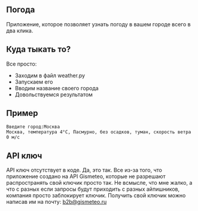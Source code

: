 ## Погода

Приложение, которое позволяет узнать погоду в вашем городе всего в два клика.

## Куда тыкать то?

Все просто: 
- Заходим в файл weather.py
- Запускаем его
- Вводим название своего города
- Довольствуемся результатом

## Пример

```weather
Введите город:Москва
Москва, температура 4°C, Пасмурно, без осадков, туман, скорость ветра 0 м/с
```

## API ключ

API ключ отсутствует в коде. Да, это так. Все из-за того, что приложение создано на API Gismeteo, которые не разрешают распространять свой ключик просто так.
Не всмысле, что мне жалко, а что с разных если запросы будут приходить с разных айпишников, компания просто заблокирует ключик. 
Получить свой ключик можно написав им на почту: b2b@gismeteo.ru
